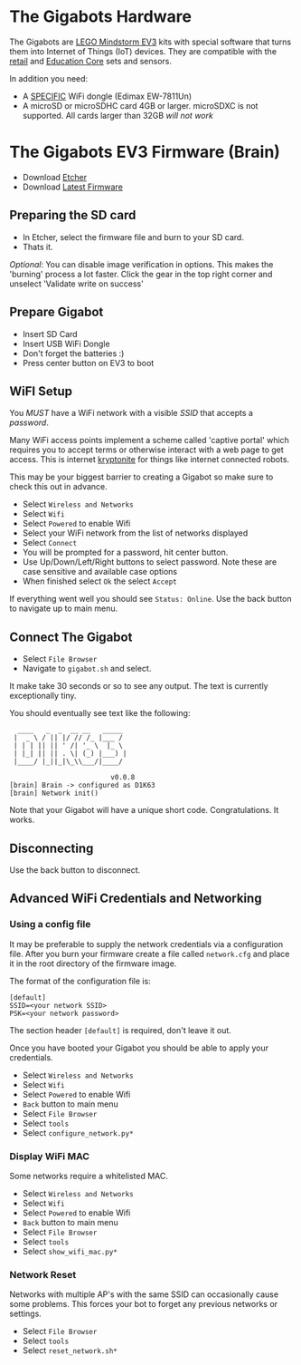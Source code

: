 
# The Gigabots Hardware

The Gigabots are [LEGO Mindstorm EV3](https://www.lego.com/en-us/mindstorms/about-ev3) kits with special software that turns them into Internet of Things (IoT) devices.
They are compatible with the [retail](https://www.lego.com/en-us/mindstorms/products/mindstorms-ev3-31313) and [Education Core](https://education.lego.com/en-us/products/lego-mindstorms-education-ev3-core-set-/5003400) sets and sensors.

In addition you need:
 
 * A [SPECIFIC](https://www.amazon.com/Edimax-EW-7811Un-150Mbps-Raspberry-Supports/dp/B003MTTJOY/ref=sr_1_3?ie=UTF8&qid=1508603846&sr=8-3&keywords=edimax+wifi+adapter) WiFi dongle (Edimax EW-7811Un)
 * A microSD or microSDHC card 4GB or larger. microSDXC is not supported. All cards larger than 32GB *will not work*

# The Gigabots EV3 Firmware (Brain)


* Download [Etcher](https://etcher.io/)
* Download [Latest Firmware](https://github.com/TheGigabots/gigabots-firmware/releases)


## Preparing the SD card

* In Etcher, select the firmware file and burn to your SD card.
* Thats it.

_Optional_:  You can disable image verification in options.  This makes the 'burning' process a lot faster.  Click the gear in the top right corner and unselect 'Validate write on success'


## Prepare Gigabot

* Insert SD Card
* Insert USB WiFi Dongle
* Don't forget the batteries :)
* Press center button on EV3 to boot


## WiFI Setup

You *MUST* have a WiFi network with a visible *SSID* that accepts a *password*. 
 
Many WiFi access points implement a scheme called 'captive portal' which requires you to accept terms or otherwise interact with a web page to get access.  This is internet [kryptonite](https://en.wikipedia.org/wiki/Kryptonite) for things like internet connected robots. 

This may be your biggest barrier to creating a Gigabot so make sure to check this out in advance.


* Select `Wireless and Networks`
* Select `Wifi`
* Select `Powered` to enable Wifi
* Select your WiFi network from the list of networks displayed
* Select `Connect`
* You will be prompted for a password, hit center button.
* Use Up/Down/Left/Right buttons to select password.  Note these are case sensitive and available case options
* When finished select `Ok` the select `Accept`

If everything went well you should see `Status: Online`. Use the back button to navigate up to main menu.


## Connect The Gigabot

* Select `File Browser`
* Navigate to `gigabot.sh` and select.

It make take 30 seconds or so to see any output.  The text is currently exceptionally tiny.

You should eventually see text like the following:

      ____   _  _  __ __   _____ 
     |  _ \ / || |/ // /_ |___ / 
     | | | || || ' /| '_ \  |_ \ 
     | |_| || || . \| (_) |___) |
     |____/ |_||_|\_\\___/|____/ 
                                 
                             v0.0.8
    [brain] Brain -> configured as D1K63
    [brain] Network init()
    
Note that your Gigabot will have a unique short code.  Congratulations.  It works.    

## Disconnecting

Use the back button to disconnect.



## Advanced WiFi Credentials and Networking

### Using a config file

It may be preferable to supply the network credentials via a configuration file.  After you burn your firmware
create a file called `network.cfg` and place it in the root directory of the firmware image.

The format of the configuration file is:

    [default]
    SSID=<your network SSID>
    PSK=<your network password>

The section header `[default]` is required, don't leave it out.


Once you have booted your Gigabot you should be able to apply your credentials.

* Select `Wireless and Networks`
* Select `Wifi`
* Select `Powered` to enable Wifi
* `Back` button to main menu
* Select `File Browser`
* Select `tools`
* Select `configure_network.py*`



### Display WiFi MAC

Some networks require a whitelisted MAC.

* Select `Wireless and Networks`
* Select `Wifi`
* Select `Powered` to enable Wifi
* `Back` button to main menu
* Select `File Browser`
* Select `tools`
* Select `show_wifi_mac.py*`


### Network Reset

Networks with multiple AP's with the same SSID can occasionally
cause some problems.  This forces your bot to forget any previous networks or settings.

* Select `File Browser`
* Select `tools`
* Select `reset_network.sh*`













